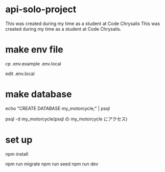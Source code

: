 # api-solo-project

This was created during my time as a student at Code Chrysalis
This was created during my time as a student at Code Chrysalis.

# make env file

cp .env.example .env.local

edit .env.local

# make database

echo "CREATE DATABASE my_motorcycle;" | psql

psql -d my_motorcycle(psql の my_motorcycle にアクセス)

# set up

npm install

npm run migrate
npm run seed
npm run dev
